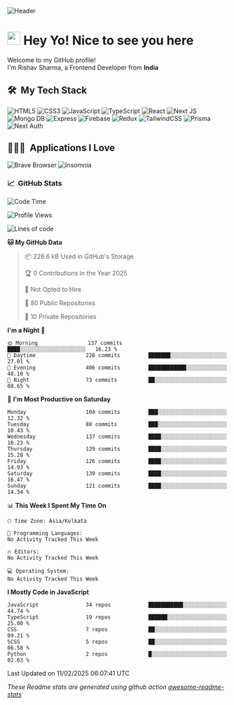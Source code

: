 ![Header](https://github.com/0xrishavsharma/0xrishavsharma/assets/63146727/d1ced55d-0def-4c32-8adf-552853988438)


<h1>
  <img src="https://emojis.slackmojis.com/emojis/images/1531849430/4246/blob-sunglasses.gif?1531849430" width="30"/> 
  Hey Yo! Nice to see you here 
<!--   <img src="https://user-images.githubusercontent.com/18350557/176309783-0785949b-9127-417c-8b55-ab5a4333674e.gif" width="30"/>  -->
</h1> 

<p>Welcome to my GitHub profile! </br> I'm Rishav Sharma, a Frontend Developer from <b>India</b>
<h2> 🛠 &nbsp;My Tech Stack</h3>

  ![HTML5](https://img.shields.io/badge/html5-%23E34F26.svg?style=for-the-badge&logo=html5&logoColor=white)
  ![CSS3](https://img.shields.io/badge/css3-%231572B6.svg?style=for-the-badge&logo=css3&logoColor=white)
  ![JavaScript](https://img.shields.io/badge/javascript-%23323330.svg?style=for-the-badge&logo=javascript&logoColor=%23F7DF1E)
  ![TypeScript](https://img.shields.io/badge/typescript-%23007ACC.svg?style=for-the-badge&logo=typescript&logoColor=white)
  ![React](https://img.shields.io/badge/react-%2320232a.svg?style=for-the-badge&logo=react&logoColor=%2361DAFB)
  ![Next JS](https://img.shields.io/badge/Next-black?style=for-the-badge&logo=next.js&logoColor=white)
  ![Mongo DB](https://img.shields.io/badge/MongoDB-13AA52?style=for-the-badge&logo=next.js&logoColor=white)
  ![Express](https://img.shields.io/badge/Express-1D1F21?style=for-the-badge&logo=express&logoColor=white)
  ![Firebase](https://img.shields.io/badge/Firebase-039BE5?style=for-the-badge&logo=Firebase&logoColor=white)
  ![Redux](https://img.shields.io/badge/redux-%23593d88.svg?style=for-the-badge&logo=redux&logoColor=white)
  ![TailwindCSS](https://img.shields.io/badge/tailwindcss-%2338B2AC.svg?style=for-the-badge&logo=tailwind-css&logoColor=white)
  ![Prisma](https://img.shields.io/badge/Prisma-3982CE?style=for-the-badge&logo=Prisma&logoColor=white)
  ![Next Auth](https://img.shields.io/badge/next--auth-3982CE?style=for-the-badge&logo=auth&logoColor=white)

<h2> 👨🏻‍💻 &nbsp;Applications I Love </h3>

  ![Brave Browser](https://img.shields.io/badge/-Brave_Browser-FB542B?style=for-the-badge&logo=brave&logoColor=white)
  ![Insomnia](https://img.shields.io/badge/-Insomnia-5849BE?style=for-the-badge&logo=insomnia&logoColor=white)


<h3> 📈 &nbsp;GitHub Stats </h3>

<!--START_SECTION:waka-->
![Code Time](http://img.shields.io/badge/Code%20Time-210%20hrs%2047%20mins-blue)

![Profile Views](http://img.shields.io/badge/Profile%20Views-0-blue)

![Lines of code](https://img.shields.io/badge/From%20Hello%20World%20I%27ve%20Written-8.0%20million%20lines%20of%20code-blue)

**🐱 My GitHub Data** 

> 📦 228.6 kB Used in GitHub's Storage 
 > 
> 🏆 0 Contributions in the Year 2025
 > 
> 🚫 Not Opted to Hire
 > 
> 📜 80 Public Repositories 
 > 
> 🔑 10 Private Repositories 
 > 
**I'm a Night 🦉** 

```text
🌞 Morning                137 commits         ████░░░░░░░░░░░░░░░░░░░░░   16.23 % 
🌆 Daytime                228 commits         ███████░░░░░░░░░░░░░░░░░░   27.01 % 
🌃 Evening                406 commits         ████████████░░░░░░░░░░░░░   48.10 % 
🌙 Night                  73 commits          ██░░░░░░░░░░░░░░░░░░░░░░░   08.65 % 
```
📅 **I'm Most Productive on Saturday** 

```text
Monday                   104 commits         ███░░░░░░░░░░░░░░░░░░░░░░   12.32 % 
Tuesday                  88 commits          ███░░░░░░░░░░░░░░░░░░░░░░   10.43 % 
Wednesday                137 commits         ████░░░░░░░░░░░░░░░░░░░░░   16.23 % 
Thursday                 129 commits         ████░░░░░░░░░░░░░░░░░░░░░   15.28 % 
Friday                   126 commits         ████░░░░░░░░░░░░░░░░░░░░░   14.93 % 
Saturday                 139 commits         ████░░░░░░░░░░░░░░░░░░░░░   16.47 % 
Sunday                   121 commits         ████░░░░░░░░░░░░░░░░░░░░░   14.34 % 
```


📊 **This Week I Spent My Time On** 

```text
🕑︎ Time Zone: Asia/Kolkata

💬 Programming Languages: 
No Activity Tracked This Week

🔥 Editors: 
No Activity Tracked This Week

💻 Operating System: 
No Activity Tracked This Week
```

**I Mostly Code in JavaScript** 

```text
JavaScript               34 repos            ███████████░░░░░░░░░░░░░░   44.74 % 
TypeScript               19 repos            ██████░░░░░░░░░░░░░░░░░░░   25.00 % 
CSS                      7 repos             ██░░░░░░░░░░░░░░░░░░░░░░░   09.21 % 
SCSS                     5 repos             ██░░░░░░░░░░░░░░░░░░░░░░░   06.58 % 
Python                   2 repos             █░░░░░░░░░░░░░░░░░░░░░░░░   02.63 % 
```




 Last Updated on 11/02/2025 06:07:41 UTC
<!--END_SECTION:waka-->
*These Readme stats are generated using github action [awesome-readme-stats](https://github.com/anmol098/waka-readme-stats)*
